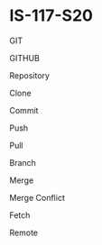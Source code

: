 # IS-117-S20
GIT

GITHUB

Repository

Clone

Commit

Push

Pull

Branch

Merge

Merge Conflict

Fetch

Remote

